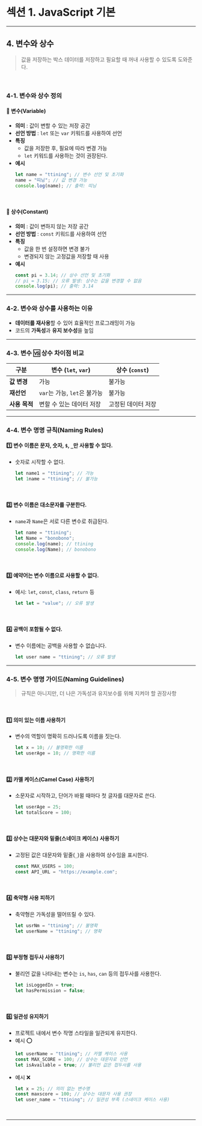 # 섹션 1. JavaScript 기본

---

## 4. 변수와 상수

> 값을 저장하는 박스
> 데이터를 저장하고 필요할 때 꺼내 사용할 수 있도록 도와준다.

<br>

### 4-1. 변수와 상수 정의

#### 📌 변수(Variable)

- **의미** : 값이 변할 수 있는 저장 공간
- **선언 방법** : `let` 또는 `var` 키워드를 사용하여 선언
- **특징**
  - 값을 저장한 후, 필요에 따라 변경 가능
  - `let` 키워드를 사용하는 것이 권장된다.
- **예시**
  ```javascript
  let name = "ttining"; // 변수 선언 및 초기화
  name = "띠닝"; // 값 변경 가능
  console.log(name); // 출력: 띠닝
  ```

<br>

#### 📌 상수(Constant)

- **의미** : 값이 변하지 않는 저장 공간
- **선언 방법** : `const` 키워드를 사용하여 선언
- **특징**
  - 값을 한 번 설정하면 변경 불가
  - 변경되지 않는 고정값을 저장할 때 사용
- **예시**
  ```javascript
  const pi = 3.14; // 상수 선언 및 초기화
  // pi = 3.15; // 오류 발생: 상수는 값을 변경할 수 없음
  console.log(pi); // 출력: 3.14
  ```

---

### 4-2. 변수와 상수를 사용하는 이유

- **데이터를 재사용**할 수 있어 효율적인 프로그래밍이 가능
- 코드의 **가독성**과 **유지 보수성**을 높임

---

### 4-3. 변수 🆚 상수 차이점 비교

| 구분          | 변수 (`let`, `var`)          | 상수 (`const`)     |
| ------------- | ---------------------------- | ------------------ |
| **값 변경**   | 가능                         | 불가능             |
| **재선언**    | `var`는 가능, `let`은 불가능 | 불가능             |
| **사용 목적** | 변할 수 있는 데이터 저장     | 고정된 데이터 저장 |

---

### 4-4. 변수 명명 규칙(Naming Rules)

#### 1️⃣ 변수 이름은 문자, 숫자, `$`, `_`만 사용할 수 있다.

- 숫자로 시작할 수 없다.
  ```javascript
  let name1 = "ttining"; // 가능
  let 1name = "ttining"; // 불가능
  ```

<br>

#### 2️⃣ 변수 이름은 대소문자를 구분한다.

- `name`과 `Name`은 서로 다른 변수로 취급된다.

  ```javascript
  let name = "ttining";
  let Name = "bonobono";
  console.log(name); // ttining
  console.log(Name); // bonobono
  ```

<br>

#### 3️⃣ 예약어는 변수 이름으로 사용할 수 없다.

- 예시: `let`, `const`, `class`, `return` 등
  ```javascript
  let let = "value"; // 오류 발생
  ```

<br>

#### 4️⃣ 공백이 포함될 수 없다.

- 변수 이름에는 공백을 사용할 수 없습니다.
  ```javascript
  let user name = "ttining"; // 오류 발생
  ```

---

### 4-5. 변수 명명 가이드(Naming Guidelines)

> 규칙은 아니지만, 더 나은 가독성과 유지보수를 위해 지켜야 할 권장사항

<br>

#### 1️⃣ 의미 있는 이름 사용하기

- 변수의 역할이 명확히 드러나도록 이름을 짓는다.
  ```javascript
  let x = 10; // 불명확한 이름
  let userAge = 10; // 명확한 이름
  ```

<br>

#### 2️⃣ 카멜 케이스(Camel Case) 사용하기

- 소문자로 시작하고, 단어가 바뀔 때마다 첫 글자를 대문자로 쓴다.
  ```javascript
  let userAge = 25;
  let totalScore = 100;
  ```

<br>

#### 3️⃣ 상수는 대문자와 밑줄(스네이크 케이스) 사용하기

- 고정된 값은 대문자와 밑줄(`_`)을 사용하여 상수임을 표시한다.
  ```javascript
  const MAX_USERS = 100;
  const API_URL = "https://example.com";
  ```

<br>

#### 4️⃣ 축약형 사용 피하기

- 축약형은 가독성을 떨어뜨릴 수 있다.
  ```javascript
  let usrNm = "ttining"; // 불명확
  let userName = "ttining"; // 명확
  ```

<br>

#### 5️⃣ 부정형 접두사 사용하기

- 불리언 값을 나타내는 변수는 `is`, `has`, `can` 등의 접두사를 사용한다.

  ```javascript
  let isLoggedIn = true;
  let hasPermission = false;
  ```

<br>

#### 6️⃣ 일관성 유지하기

- 프로젝트 내에서 변수 작명 스타일을 일관되게 유지한다.
- 예시 ⭕
  ```javascript
  let userName = "ttining"; // 카멜 케이스 사용
  const MAX_SCORE = 100; // 상수는 대문자로 선언
  let isAvailable = true; // 불리언 값은 접두사를 사용
  ```
- 예시 ❌
  ```javascript
  let x = 25; // 의미 없는 변수명
  const maxscore = 100; // 상수는 대문자 사용 권장
  let user_name = "ttining"; // 일관성 부족 (스네이크 케이스 사용)
  ```

<br>

---
